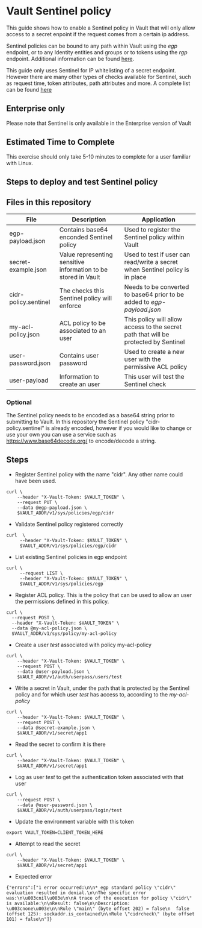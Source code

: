 #  Vault Sentinel policy
This guide shows how to enable a Sentinel policy in Vault that will only allow access to a secret enpoint if the request comes from a certain ip address.

Sentinel policies can be bound to any path within Vault using the *egp* endpoint, or to any Identity entities and groups or to tokens using the *rgp* endpoint. Additional information can be found [here][sentinel-docs].

This guide only uses Sentinel for IP whitelisting of a secret endpoint. However there are many other types of checks available for Sentinel, such as request time, token attributes, path attributes and more. A complete list can be found [here][sentinel-properties]

## Enterprise only
Please note that Sentinel is only available in the Enterprise version of Vault

## Estimated Time to Complete
This exercise should only take 5-10 minutes to complete for a user familiar with Linux.

## Steps to deploy and test Sentinel policy

## Files in this repository

File | Description | Application
--- | --- | ---
egp-payload.json | Contains base64 enconded Sentinel policy | Used to register the Sentinel policy within Vault
secret-example.json | Value representing sensitive information to be stored in Vault | Used to test if user can read/write a secret when Sentinel policy is in place
cidr-policy.sentinel | The checks this Sentinel policy will enforce | Needs to be converted to base64 prior to be added to *egp-payload.json*
my-acl-policy.json | ACL policy to be associated to an user | This policy will allow access to the secret path that will be protected by Sentinel
user-password.json | Contains user password | Used to create a new user with the permissive ACL policy
user-payload | Information to create an user | This user will test the Sentinel check

### Optional
The Sentinel policy needs to be encoded as a base64 string prior to submitting to Vault. In this repository the Sentinel policy "cidr-policy.sentinel" is already encoded, however if you would like to change or use your own you can use a service such as https://www.base64decode.org/ to encode/decode a string.

## Steps

- Register Sentinel policy with the name "cidr". Any other name could have been used.
```
curl \
    --header "X-Vault-Token: $VAULT_TOKEN" \
    --request PUT \
    --data @egp-payload.json \
    $VAULT_ADDR/v1/sys/policies/egp/cidr
```
- Validate Sentinel policy registered correctly
```
curl  \
     --header "X-Vault-Token: $VAULT_TOKEN" \
     $VAULT_ADDR/v1/sys/policies/egp/cidr
```
- List existing Sentinel policies in egp endpoint
```
curl \
     --request LIST \
     --header "X-Vault-Token: $VAULT_TOKEN" \
     $VAULT_ADDR/v1/sys/policies/egp
```
- Register ACL policy. This is the policy that can be used to allow an user the permissions defined in this policy.
```
curl \
  --request POST \
  --header "X-Vault-Token: $VAULT_TOKEN" \
  --data @my-acl-policy.json \
  $VAULT_ADDR/v1/sys/policy/my-acl-policy
```
- Create a user *test* associated with policy my-acl-policy
```
curl \
    --header "X-Vault-Token: $VAULT_TOKEN" \
    --request POST \
    --data @user-payload.json \
    $VAULT_ADDR/v1/auth/userpass/users/test
```
- Write a secret in Vault, under the path that is protected by the Sentinel policy and for which user *test* has access to, according to the *my-acl-policy*
```
curl \
    --header "X-Vault-Token: $VAULT_TOKEN" \
    --request POST \
    --data @secret-example.json \
    $VAULT_ADDR/v1/secret/app1
```
- Read the secret to confirm it is there
```
curl \
    --header "X-Vault-Token: $VAULT_TOKEN" \
    $VAULT_ADDR/v1/secret/app1
```
- Log as user *test* to get the authentication token associated with that user
```
curl \
    --request POST \
    --data @user-password.json \
    $VAULT_ADDR/v1/auth/userpass/login/test
```
- Update the environment variable with this token
```
export VAULT_TOKEN=CLIENT_TOKEN_HERE
```
- Attempt to read the secret
```
curl \
    --header "X-Vault-Token: $VAULT_TOKEN" \
    $VAULT_ADDR/v1/secret/app1
```
- Expected error
```
{"errors":["1 error occurred:\n\n* egp standard policy \"cidr\" evaluation resulted in denial.\n\nThe specific error was:\n\u003cnil\u003e\n\nA trace of the execution for policy \"cidr\" is available:\n\nResult: false\n\nDescription: \u003cnone\u003e\n\nRule \"main\" (byte offset 202) = false\n  false (offset 125): sockaddr.is_contained\n\nRule \"cidrcheck\" (byte offset 101) = false\n"]}
```

[sentinel-docs]: https://www.vaultproject.io/docs/enterprise/sentinel/index.html
[sentinel-properties]: https://www.vaultproject.io/docs/enterprise/sentinel/properties.html